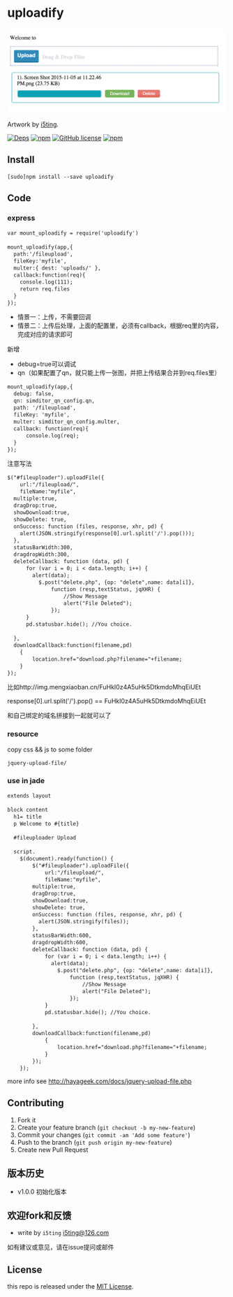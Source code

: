 # uploadify

![](img/preview.png)

Artwork by [i5ting](http://www.github.com/i5ting/).

[![Deps](https://david-dm.org/i5ting/uploadify.svg)](https://david-dm.org/i5ting/uploadify) 
[![npm](https://img.shields.io/npm/v/uploadify.svg)](https://www.npmjs.com/package/uploadify)
[![GitHub license](https://img.shields.io/badge/license-MIT-blue.svg)](https://raw.githubusercontent.com/i5ting/uploadify/master/LICENSE.md)
[![npm](https://img.shields.io/npm/dt/uploadify.svg)](https://www.npmjs.com/package/uploadify)


## Install

    [sudo]npm install --save uploadify


## Code

### express

```
var mount_uploadify = require('uploadify')

mount_uploadify(app,{
  path:'/fileupload',
  fileKey:'myfile',
  multer:{ dest: 'uploads/' },
  callback:function(req){
    console.log(111);
    return req.files
  }
});
```

- 情景一：上传，不需要回调
- 情景二：上传后处理，上面的配置里，必须有callback，根据req里的内容，完成对应的请求即可

新增

- debug=true可以调试
- qn（如果配置了qn，就只能上传一张图，并把上传结果合并到req.files里）


```
mount_uploadify(app,{
  debug: false,
  qn: simditor_qn_config.qn,
  path: '/fileupload',
  fileKey: 'myfile',
  multer: simditor_qn_config.multer,
  callback: function(req){
      console.log(req);
  }
});
```

注意写法
```
$("#fileuploader").uploadFile({
	url:"/fileupload/",
	fileName:"myfile",
  multiple:true,
  dragDrop:true,
  showDownload:true,
  showDelete: true,
  onSuccess: function (files, response, xhr, pd) {
    alert(JSON.stringify(response[0].url.split('/').pop()));
  },
  statusBarWidth:300,
  dragdropWidth:300,
  deleteCallback: function (data, pd) {
      for (var i = 0; i < data.length; i++) {
        alert(data);
          $.post("delete.php", {op: "delete",name: data[i]},
              function (resp,textStatus, jqXHR) {
                  //Show Message	
                  alert("File Deleted");
              });
      }
      pd.statusbar.hide(); //You choice.

  },
  downloadCallback:function(filename,pd)
  	{
  		location.href="download.php?filename="+filename;
  	}
});
```

比如http://img.mengxiaoban.cn/FuHkI0z4A5uHk5DtkmdoMhqEiUEt

response[0].url.split('/').pop() == FuHkI0z4A5uHk5DtkmdoMhqEiUEt 

和自己绑定的域名拼接到一起就可以了
        
### resource

copy css && js to some folder

```
jquery-upload-file/
```

### use in jade

```
extends layout

block content
  h1= title
  p Welcome to #{title}

  #fileuploader Upload
    
  script.
    $(document).ready(function() {
    	$("#fileuploader").uploadFile({
    		url:"/fileupload/",
    		fileName:"myfile",
        multiple:true,
        dragDrop:true,
        showDownload:true,
        showDelete: true,
        onSuccess: function (files, response, xhr, pd) {
          alert(JSON.stringify(files));
        },
        statusBarWidth:600,
        dragdropWidth:600,
        deleteCallback: function (data, pd) {
            for (var i = 0; i < data.length; i++) {
              alert(data);
                $.post("delete.php", {op: "delete",name: data[i]},
                    function (resp,textStatus, jqXHR) {
                        //Show Message	
                        alert("File Deleted");
                    });
            }
            pd.statusbar.hide(); //You choice.

        },
        downloadCallback:function(filename,pd)
        	{
        		location.href="download.php?filename="+filename;
        	}
    	});
    });
```

more info see http://hayageek.com/docs/jquery-upload-file.php

## Contributing

1. Fork it
2. Create your feature branch (`git checkout -b my-new-feature`)
3. Commit your changes (`git commit -am 'Add some feature'`)
4. Push to the branch (`git push origin my-new-feature`)
5. Create new Pull Request

## 版本历史

- v1.0.0 初始化版本

## 欢迎fork和反馈

- write by `i5ting` i5ting@126.com

如有建议或意见，请在issue提问或邮件

## License

this repo is released under the [MIT
License](http://www.opensource.org/licenses/MIT).
